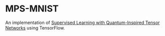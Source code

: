 # MPS-MNIST

An implementation of [Supervised Learning with Quantum-Inspired Tensor Networks](https://arxiv.org/abs/1605.05775) using TensorFlow.
